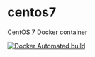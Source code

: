 # centos7
CentOS 7 Docker container

[docker_badge]: https://img.shields.io/docker/automated/learningtocloud/centos7
[docker_link]: https://hub.docker.com/r/learningtocloud/centos7

[![Docker Automated build][docker_badge]][docker_link]
